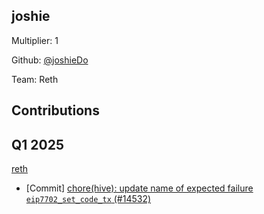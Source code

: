 ## joshie
Multiplier: 1

Github: [@joshieDo](https://github.com/joshieDo)

Team: Reth

## Contributions
## Q1 2025

[reth](https://github.com/paradigmxyz/reth)
* [Commit] [chore(hive): update name of expected failure `eip7702_set_code_tx` (#14532)](https://github.com/paradigmxyz/reth/commit/51e2f91b2244d63d595b7ac95075770548e015be)
